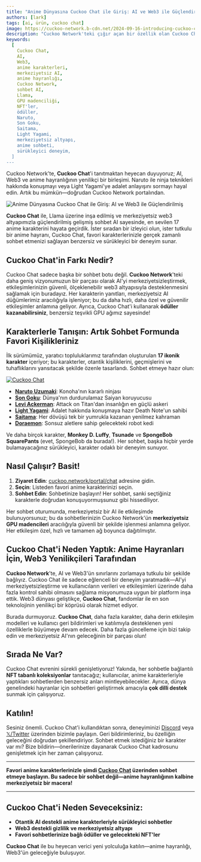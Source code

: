 ```yaml
---
title: "Anime Dünyasına Cuckoo Chat ile Giriş: AI ve Web3 ile Güçlendirilmiş"
authors: [lark]
tags: [ai, ürün, cuckoo chat]
image: https://cuckoo-network.b-cdn.net/2024-09-16-introducing-cuckoo-chat-converse-with-your-favorite-anime-characters.webp
description: "Cuckoo Network'teki çığır açan bir özellik olan Cuckoo Chat'i keşfedin; 17 ikonik anime karakteriyle gerçek zamanlı sohbet etmenizi sağlar. En son AI ve Web3 teknolojisini kullanarak, Cuckoo Chat her yerdeki anime hayranları için otantik ve sürükleyici bir deneyim sunar. Hemen sohbet etmeye başlayın: cuckoo.network/portal/chat!"
keywords:
  [
    Cuckoo Chat,
    AI,
    Web3,
    anime karakterleri,
    merkeziyetsiz AI,
    anime hayranlığı,
    Cuckoo Network,
    sohbet AI,
    Llama,
    GPU madenciliği,
    NFT'ler,
    ödüller,
    Naruto,
    Son Goku,
    Saitama,
    Light Yagami,
    merkeziyetsiz altyapı,
    anime sohbeti,
    sürükleyici deneyim,
  ]
---
```


Cuckoo Network'te, **Cuckoo Chat**'i tanıtmaktan heyecan duyuyoruz; AI, Web3 ve anime hayranlığının yenilikçi bir birleşimi. Naruto ile ninja teknikleri hakkında konuşmayı veya Light Yagami'ye adalet anlayışını sormayı hayal edin. Artık bu mümkün—doğrudan Cuckoo Network portalından.

![Anime Dünyasına Cuckoo Chat ile Giriş: AI ve Web3 ile Güçlendirilmiş](https://cuckoo-network.b-cdn.net/2024-09-16-introducing-cuckoo-chat-converse-with-your-favorite-anime-characters.webp "Anime Dünyasına Cuckoo Chat ile Giriş: AI ve Web3 ile Güçlendirilmiş")

**Cuckoo Chat** ile, Llama üzerine inşa edilmiş ve merkeziyetsiz web3 altyapımızla güçlendirilmiş gelişmiş sohbet AI sayesinde, en sevilen 17 anime karakterini hayata geçirdik. İster sıradan bir izleyici olun, ister tutkulu bir anime hayranı, Cuckoo Chat, favori karakterlerinizle gerçek zamanlı sohbet etmenizi sağlayan benzersiz ve sürükleyici bir deneyim sunar.

## **Cuckoo Chat'in Farkı Nedir?**

Cuckoo Chat sadece başka bir sohbet botu değil. **Cuckoo Network**'teki daha geniş vizyonumuzun bir parçası olarak AI'yi merkeziyetsizleştirmek, etkileşimlerinizin güvenli, ölçeklenebilir web3 altyapısıyla desteklenmesini sağlamak için buradayız. Her karakterin yanıtları, merkeziyetsiz AI düğümlerimiz aracılığıyla işleniyor; bu da daha hızlı, daha özel ve güvenilir etkileşimler anlamına geliyor. Ayrıca, Cuckoo Chat'i kullanarak **ödüller kazanabilirsiniz**, benzersiz teşvikli GPU ağımız sayesinde!

## **Karakterlerle Tanışın: Artık Sohbet Formunda Favori Kişilikleriniz**

İlk sürümümüz, yaratıcı topluluklarımız tarafından oluşturulan **17 ikonik karakter** içeriyor; bu karakterler, otantik kişiliklerini, geçmişlerini ve tuhaflıklarını yansıtacak şekilde özenle tasarlandı. Sohbet etmeye hazır olun:

[![Cuckoo Chat](https://cuckoo-network.b-cdn.net/cuckoo-chat-preview.webp "Cuckoo Chat")](https://cuckoo.network/portal/chat)

- **[Naruto Uzumaki](https://cuckoo.network/portal/chat/naruto)**: Konoha'nın kararlı ninjası
- **[Son Goku](https://cuckoo.network/portal/chat/goku)**: Dünya'nın durdurulamaz Saiyan koruyucusu
- **[Levi Ackerman](https://cuckoo.network/portal/chat/levi)**: Attack on Titan'dan insanlığın en güçlü askeri
- **[Light Yagami](https://cuckoo.network/portal/chat/light)**: Adalet hakkında konuşmaya hazır Death Note'un sahibi
- **[Saitama](https://cuckoo.network/portal/chat/saitama)**: Her dövüşü tek bir yumrukla kazanan yenilmez kahraman
- **[Doraemon](https://cuckoo.network/portal/chat/doraemon)**: Sonsuz aletlere sahip gelecekteki robot kedi

Ve daha birçok karakter, **Monkey D. Luffy**, **Tsunade** ve **SpongeBob SquarePants** (evet, SpongeBob da burada!). Her sohbet, başka hiçbir yerde bulamayacağınız sürükleyici, karakter odaklı bir deneyim sunuyor.

## **Nasıl Çalışır? Basit!**

1. **Ziyaret Edin**: [cuckoo.network/portal/chat](https://cuckoo.network/portal/chat) adresine gidin.
2. **Seçin**: Listeden favori anime karakterinizi seçin.
3. **Sohbet Edin**: Sohbetinize başlayın! Her sohbet, sanki seçtiğiniz karakterle doğrudan konuşuyormuşsunuz gibi hissediliyor.

Her sohbet oturumunda, merkeziyetsiz bir AI ile etkileşimde bulunuyorsunuz; bu da sohbetlerinizin Cuckoo Network'ün **merkeziyetsiz GPU madencileri** aracılığıyla güvenli bir şekilde işlenmesi anlamına geliyor. Her etkileşim özel, hızlı ve tamamen ağ boyunca dağıtılmıştır.

## **Cuckoo Chat'i Neden Yaptık: Anime Hayranları İçin, Web3 Yenilikçileri Tarafından**

**Cuckoo Network**'te, AI ve Web3'ün sınırlarını zorlamaya tutkulu bir şekilde bağlıyız. Cuckoo Chat ile sadece eğlenceli bir deneyim yaratmadık—AI'yi merkeziyetsizleştirme ve kullanıcıların verileri ve etkileşimleri üzerinde daha fazla kontrol sahibi olmasını sağlama misyonumuza uygun bir platform inşa ettik. Web3 dünyası geliştikçe, **Cuckoo Chat**, fandomlar ile en son teknolojinin yenilikçi bir köprüsü olarak hizmet ediyor.

Burada durmuyoruz. **Cuckoo Chat**, daha fazla karakter, daha derin etkileşim modelleri ve kullanıcı geri bildirimleri ve katılımıyla desteklenen yeni özelliklerle büyümeye devam edecek. Daha fazla güncelleme için bizi takip edin ve merkeziyetsiz AI'nın geleceğinin bir parçası olun!

## **Sırada Ne Var?**

Cuckoo Chat evrenini sürekli genişletiyoruz! Yakında, her sohbetle bağlantılı **NFT tabanlı koleksiyonlar** tanıtacağız; kullanıcılar, anime karakterleriyle yaptıkları sohbetlerden benzersiz anları mintleyebilecekler. Ayrıca, dünya genelindeki hayranlar için sohbetleri geliştirmek amacıyla **çok dilli destek** sunmak için çalışıyoruz.

## **Katılın!**

Sesiniz önemli. Cuckoo Chat'i kullandıktan sonra, deneyiminizi [Discord](https://cuckoo.network/dc) veya [𝕏/Twitter](https://cuckoo.network/x) üzerinden bizimle paylaşın. Geri bildirimleriniz, bu özelliğin geleceğini doğrudan şekillendiriyor. Sohbet etmek istediğiniz bir karakter var mı? Bize bildirin—önerilerinize dayanarak Cuckoo Chat kadrosunu genişletmek için her zaman çalışıyoruz.

---

**Favori anime karakterlerinizle şimdi [Cuckoo Chat](https://cuckoo.network/portal/chat) üzerinden sohbet etmeye başlayın. Bu sadece bir sohbet değil—anime hayranlığının kalbine merkeziyetsiz bir macera!**

---

## **Cuckoo Chat'i Neden Seveceksiniz:**

- **Otantik AI destekli anime karakterleriyle sürükleyici sohbetler**
- **Web3 destekli gizlilik ve merkeziyetsiz altyapı**
- **Favori sohbetlerinize bağlı ödüller ve gelecekteki NFT'ler**

**Cuckoo Chat** ile bu heyecan verici yeni yolculuğa katılın—anime hayranlığı, Web3'ün geleceğiyle buluşuyor.
